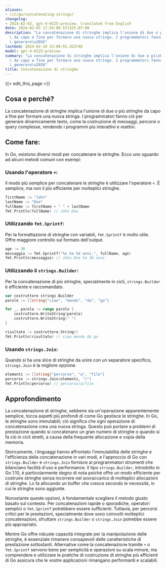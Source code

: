 ```yaml
---
aliases:
- /it/go/concatenating-strings/
changelog:
- 2024-02-03, gpt-4-0125-preview, translated from English
date: 2024-02-03 17:54:00.571325-07:00
description: "La concatenazione di stringhe implica l'unione di due o pi\xF9 stringhe\
  \ da capo a fine per formare una nuova stringa. I programmatori fanno ci\xF2 per\
  \ generare\u2026"
lastmod: 2024-02-18 23:08:55.423746
model: gpt-4-0125-preview
summary: "La concatenazione di stringhe implica l'unione di due o pi\xF9 stringhe\
  \ da capo a fine per formare una nuova stringa. I programmatori fanno ci\xF2 per\
  \ generare\u2026"
title: Concatenazione di stringhe
---
```


{{< edit_this_page >}}

## Cosa e perché?

La concatenazione di stringhe implica l'unione di due o più stringhe da capo a fine per formare una nuova stringa. I programmatori fanno ciò per generare dinamicamente testo, come la costruzione di messaggi, percorsi o query complesse, rendendo i programmi più interattivi e reattivi.

## Come fare:

In Go, esistono diversi modi per concatenare le stringhe. Ecco uno sguardo ad alcuni metodi comuni con esempi:

### Usando l'operatore `+`:
Il modo più semplice per concatenare le stringhe è utilizzare l'operatore `+`. È semplice, ma non il più efficiente per molteplici stringhe.
```go
firstName := "John"
lastName := "Doe"
fullName := firstName + " " + lastName
fmt.Println(fullName) // John Doe
```

### Utilizzando `fmt.Sprintf`:
Per la formattazione di stringhe con variabili, `fmt.Sprintf` è molto utile. Offre maggiore controllo sul formato dell'output.
```go
age := 30
messaggio := fmt.Sprintf("%s ha %d anni.", fullName, age)
fmt.Println(messaggio) // John Doe ha 30 anni.
```

### Utilizzando il `strings.Builder`:
Per la concatenazione di più stringhe, specialmente in cicli, `strings.Builder` è efficiente e raccomandato.
```go
var costruttore strings.Builder
parole := []string{"ciao", "mondo", "da", "go"}

for _, parola := range parole {
    costruttore.WriteString(parola)
    costruttore.WriteString(" ")
}

risultato := costruttore.String()
fmt.Println(risultato) // ciao mondo da go 
```

### Usando `strings.Join`:
Quando si ha una slice di stringhe da unire con un separatore specifico, `strings.Join` è la migliore opzione.
```go
elementi := []string{"percorso", "a", "file"}
percorso := strings.Join(elementi, "/")
fmt.Println(percorso) // percorso/a/file
```

## Approfondimento

La concatenazione di stringhe, sebbene sia un'operazione apparentemente semplice, tocca aspetti più profondi di come Go gestisce le stringhe. In Go, le stringhe sono immutabili; ciò significa che ogni operazione di concatenazione crea una nuova stringa. Questo può portare a problemi di prestazione quando si concatenano un gran numero di stringhe o quando si fa ciò in cicli stretti, a causa della frequente allocazione e copia della memoria.

Storicamente, i linguaggi hanno affrontato l'immutabilità delle stringhe e l'efficienza della concatenazione in vari modi, e l'approccio di Go con `strings.Builder` e `strings.Join` fornisce ai programmatori strumenti che bilanciano facilità d'uso e performance. Il tipo `strings.Builder`, introdotto in Go 1.10, è particolarmente degno di nota poiché offre un modo efficiente per costruire stringhe senza incorrere nel sovraccarico di molteplici allocazioni di stringhe. Lo fa allocando un buffer che cresce secondo le necessità, in cui le stringhe sono aggiunte.

Nonostante queste opzioni, è fondamentale scegliere il metodo giusto basato sul contesto. Per concatenazioni rapide o sporadiche, operatori semplici o `fmt.Sprintf` potrebbero essere sufficienti. Tuttavia, per percorsi critici per le prestazioni, specialmente dove sono coinvolti molteplici concatenazioni, sfruttare `strings.Builder` o `strings.Join` potrebbe essere più appropriato.

Mentre Go offre robuste capacità integrate per la manipolazione delle stringhe, è essenziale rimanere consapevoli delle caratteristiche di prestazione sottostanti. Alternative come la concatenazione tramite `+` o `fmt.Sprintf` servono bene per semplicità e operazioni su scala minore, ma comprendere e utilizzare le pratiche di costruzione di stringhe più efficienti di Go assicura che le vostre applicazioni rimangano performanti e scalabili.
